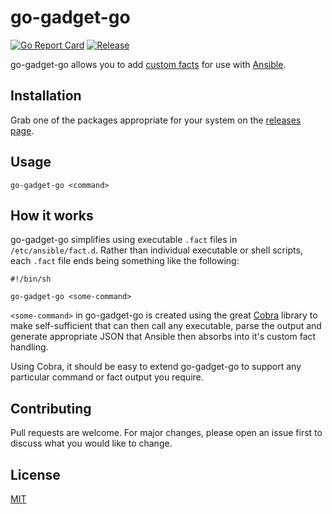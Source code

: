 # go-gadget-go

[![Go Report Card](https://goreportcard.com/badge/github.com/joshuar/go-gadget-go?style=flat-square)](https://goreportcard.com/report/github.com/joshuar/go-gadget-go)
[![Release](https://img.shields.io/github/release/joshuar/go-gadget-go.svg?style=flat-square)](https://github.com/joshuar/go-gadget-go/releases/latest)

go-gadget-go allows you to add [custom facts](https://docs.ansible.com/ansible/latest/user_guide/playbooks_vars_facts.html)
for use with [Ansible](https://www.ansible.com/).

## Installation

Grab one of the packages appropriate for your system on the [releases page](https://github.com/joshuar/go-gadget-go/releases).

## Usage

```shell
go-gadget-go <command>
```

## How it works

go-gadget-go simplifies using executable `.fact` files in `/etc/ansible/fact.d`.
Rather than individual executable or shell scripts, each `.fact` file ends being
something like the following:

```shell
#!/bin/sh

go-gadget-go <some-command>
```

`<some-command>` in go-gadget-go is created using the great
[Cobra](https://github.com/spf13/cobra) library to make self-sufficient that can
then call any executable, parse the output and generate appropriate JSON that
Ansible then absorbs into it's custom fact handling.  

Using Cobra, it should be easy to extend go-gadget-go to support any particular
command or fact output you require.

## Contributing
Pull requests are welcome. For major changes, please open an issue first to discuss what you would like to change.

## License
[MIT](https://choosealicense.com/licenses/mit/)
